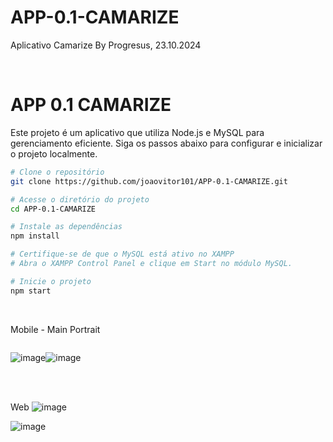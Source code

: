 # APP-0.1-CAMARIZE
Aplicativo Camarize By Progresus, 23.10.2024

<br>

# **APP 0.1 CAMARIZE**

Este projeto é um aplicativo que utiliza Node.js e MySQL para gerenciamento eficiente. Siga os passos abaixo para configurar e inicializar o projeto localmente.

```bash
# Clone o repositório
git clone https://github.com/joaovitor101/APP-0.1-CAMARIZE.git

# Acesse o diretório do projeto
cd APP-0.1-CAMARIZE

# Instale as dependências
npm install

# Certifique-se de que o MySQL está ativo no XAMPP
# Abra o XAMPP Control Panel e clique em Start no módulo MySQL.

# Inicie o projeto
npm start
```

<br>



Mobile - Main Portrait<br>

<div class="dois" style="display: flex;">
<br>
  
![image](https://github.com/user-attachments/assets/88e56ddd-a62c-4edd-8896-8565ca2db01d)

![image](https://github.com/user-attachments/assets/21abd537-ee5c-4642-b9ef-0b1ea14f8dd6)


<br>

</div>

<br><br>
Web
![image](https://github.com/user-attachments/assets/9b50338d-b72e-48cc-91ce-2b0a726530ef)

![image](https://github.com/user-attachments/assets/a324c62f-55ec-4890-b3eb-71e8e312a75c)




